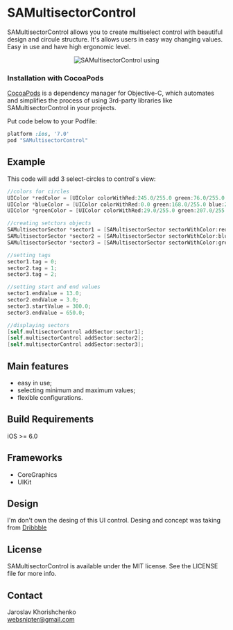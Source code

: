SAMultisectorControl
===========

SAMultisectorControl allows you to create multiselect control with beautiful design and circule structure. It's allows users in easy way changing values. Easy in use and have high ergonomic level.

<p align="center"><img title="SAMultisectorControl using" src="http://m.uploadedit.com/b026/1388680819305.gif"/></p>

### Installation with CocoaPods

[CocoaPods](http://cocoapods.org) is a dependency manager for Objective-C, which automates and simplifies the process of using 3rd-party libraries like SAMultisectorControl in your projects. 

Put code below to your Podfile:

```ruby
platform :ios, '7.0'
pod "SAMultisectorControl"
```

## Example

This code will add 3 select-circles to control's view:

```objectivec
//colors for circles
UIColor *redColor = [UIColor colorWithRed:245.0/255.0 green:76.0/255.0 blue:76.0/255.0 alpha:1.0];
UIColor *blueColor = [UIColor colorWithRed:0.0 green:168.0/255.0 blue:255.0/255.0 alpha:1.0];
UIColor *greenColor = [UIColor colorWithRed:29.0/255.0 green:207.0/255.0 blue:0.0 alpha:1.0];

//creating setctors objects
SAMultisectorSector *sector1 = [SAMultisectorSector sectorWithColor:redColor maxValue:16.0];
SAMultisectorSector *sector2 = [SAMultisectorSector sectorWithColor:blueColor maxValue:8.0];
SAMultisectorSector *sector3 = [SAMultisectorSector sectorWithColor:greenColor maxValue:1000.0];

//setting tags
sector1.tag = 0;
sector2.tag = 1;
sector3.tag = 2;

//setting start and end values
sector1.endValue = 13.0;
sector2.endValue = 3.0;
sector3.startValue = 300.0;
sector3.endValue = 650.0;

//displaying sectors
[self.multisectorControl addSector:sector1];
[self.multisectorControl addSector:sector2];
[self.multisectorControl addSector:sector3];
```

## Main features
- easy in use;
- selecting minimum and maximum values;
- flexible configurations.

## Build Requirements
iOS >= 6.0

## Frameworks
- CoreGraphics
- UIKit

## Design
I'm don't own the desing of this UI control. Desing and concept was taking from [Dribbble](http://dribbble.com/shots/1350793-Search-Preferences-UI "Dribbble") 

## License
SAMultisectorControl is available under the MIT license. See the LICENSE file for more info.

## Contact
Jaroslav Khorishchenko<br>
websnipter@gmail.com

